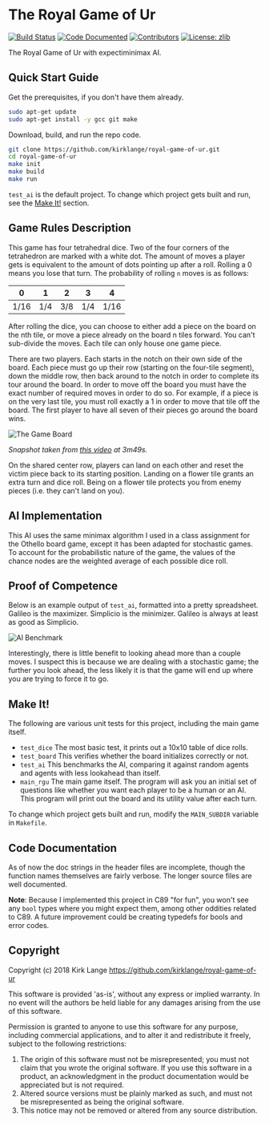 # The Royal Game of Ur

[![Build Status](https://travis-ci.org/kirklange/royal-game-of-ur.svg?branch=master)](https://travis-ci.org/kirklange/royal-game-of-ur)
[![Code Documented](https://img.shields.io/badge/docs-passing-brightgreen.svg)](http://kirklange.com/royal-game-of-ur)
[![Contributors](https://img.shields.io/github/contributors/kirklange/royal-game-of-ur.svg)](https://github.com/kirklange/royal-game-of-ur/graphs/contributors)
[![License: zlib](https://img.shields.io/badge/license-zlib-blue.svg)](https://zlib.net/zlib_license.html)
<!--[![GitHub Issues](https://img.shields.io/github/issues/kirklange/royal-game-of-ur.svg)](https://github.com/kirklange/royal-game-of-ur/issues)-->

The Royal Game of Ur with expectiminimax AI.



## Quick Start Guide

Get the prerequisites, if you don't have them already.

```bash
sudo apt-get update
sudo apt-get install -y gcc git make
```

Download, build, and run the repo code.

```bash
git clone https://github.com/kirklange/royal-game-of-ur.git
cd royal-game-of-ur
make init
make build
make run
```

`test_ai` is the default project. To change which project gets built and run,
see the [Make It!](#make-it) section.



## Game Rules Description

This game has four tetrahedral dice. Two of the four corners of the tetrahedron
are marked with a white dot. The amount of moves a player gets is equivalent to
the amount of dots pointing up after a roll. Rolling a 0 means you lose that
turn. The probability of rolling `n` moves is as follows:

0 | 1 | 2 | 3 | 4
--- | --- | --- | --- | ---
1/16 | 1/4 | 3/8 | 1/4 | 1/16

After rolling the dice, you can choose to either add a piece on the board on
the nth tile, or move a piece already on the board n tiles forward. You can't
sub-divide the moves. Each tile can only house one game piece.

There are two players. Each starts in the notch on their own side of the
board. Each piece must go up their row (starting on the four-tile segment),
down the middle row, then back around to the notch in order to complete its
tour around the board. In order to move off the board you must have the exact
number of required moves in order to do so. For example, if a piece is on the
very last tile, you must roll exactly a 1 in order to move that tile off the
board. The first player to have all seven of their pieces go around the board
wins.

![The Game Board](https://raw.githubusercontent.com/kirklange/royal-game-of-ur/master/docs/rgu_video_snapshot.png)

*Snapshot taken from [this video](https://youtu.be/WZskjLq040I) at 3m49s.*

On the shared center row, players can land on each other and reset the victim
piece back to its starting position. Landing on a flower tile grants an extra
turn and dice roll. Being on a flower tile protects you from enemy pieces (i.e.
they can't land on you).



## AI Implementation

This AI uses the same minimax algorithm I used in a class assignment for the
Othello board game, except it has been adapted for stochastic games. To
account for the probabilistic nature of the game, the values of the chance
nodes are the weighted average of each possible dice roll.



## Proof of Competence

Below is an example output of `test_ai`, formatted into a pretty spreadsheet.
Galileo is the maximizer. Simplicio is the minimizer. Galileo is always at
least as good as Simplicio.

![AI Benchmark](https://raw.githubusercontent.com/kirklange/royal-game-of-ur/master/docs/test_ai_spreadsheet.png)

Interestingly, there is little benefit to looking ahead more than a couple
moves. I suspect this is because we are dealing with a stochastic game; the
further you look ahead, the less likely it is that the game will end up where
you are trying to force it to go.



## Make It!

The following are various unit tests for this project, including the main 
game itself.

* `test_dice` The most basic test, it prints out a 10x10 table of dice rolls.
* `test_board` This verifies whether the board initializes correctly or not.
* `test_ai` This benchmarks the AI, comparing it against random agents and 
agents with less lookahead than itself.
* `main_rgu` The main game itself. The program will ask you an initial set of 
questions like whether you want each player to be a human or an AI. This 
program will print out the board and its utility value after each turn.

To change which project gets built and run, modify the `MAIN_SUBDIR` variable 
in `Makefile`.



## Code Documentation

As of now the doc strings in the header files are incomplete, though the
function names themselves are fairly verbose. The longer source files are well
documented.

**Note**: Because I implemented this project in C89 "for fun", you won't see
any `bool` types where you might expect them, among other oddities related to
C89. A future improvement could be creating typedefs for bools and error codes.



## Copyright

Copyright (c) 2018 Kirk Lange <https://github.com/kirklange/royal-game-of-ur>

This software is provided 'as-is', without any express or implied
warranty. In no event will the authors be held liable for any damages
arising from the use of this software.

Permission is granted to anyone to use this software for any purpose,
including commercial applications, and to alter it and redistribute it
freely, subject to the following restrictions:

1. The origin of this software must not be misrepresented; you must not
   claim that you wrote the original software. If you use this software
   in a product, an acknowledgment in the product documentation would be
   appreciated but is not required.
2. Altered source versions must be plainly marked as such, and must not be
   misrepresented as being the original software.
3. This notice may not be removed or altered from any source distribution.

